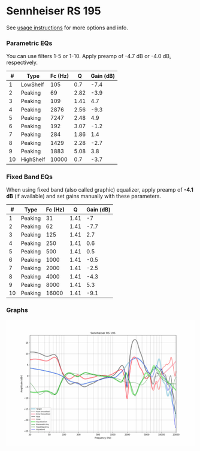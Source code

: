 # Sennheiser RS 195
See [usage instructions](https://github.com/jaakkopasanen/AutoEq#usage) for more options and info.

### Parametric EQs
You can use filters 1-5 or 1-10. Apply preamp of -4.7 dB or -4.0 dB, respectively.

|   # | Type      |   Fc (Hz) |    Q |   Gain (dB) |
|-----|-----------|-----------|------|-------------|
|   1 | LowShelf  |       105 | 0.7  |        -7.4 |
|   2 | Peaking   |        69 | 2.82 |        -3.9 |
|   3 | Peaking   |       109 | 1.41 |         4.7 |
|   4 | Peaking   |      2876 | 2.56 |        -9.3 |
|   5 | Peaking   |      7247 | 2.48 |         4.9 |
|   6 | Peaking   |       192 | 3.07 |        -1.2 |
|   7 | Peaking   |       284 | 1.86 |         1.4 |
|   8 | Peaking   |      1429 | 2.28 |        -2.7 |
|   9 | Peaking   |      1883 | 5.08 |         3.8 |
|  10 | HighShelf |     10000 | 0.7  |        -3.7 |

### Fixed Band EQs
When using fixed band (also called graphic) equalizer, apply preamp of **-4.1 dB** (if available) and set gains manually with these parameters.

|   # | Type    |   Fc (Hz) |    Q |   Gain (dB) |
|-----|---------|-----------|------|-------------|
|   1 | Peaking |        31 | 1.41 |        -7   |
|   2 | Peaking |        62 | 1.41 |        -7.7 |
|   3 | Peaking |       125 | 1.41 |         2.7 |
|   4 | Peaking |       250 | 1.41 |         0.6 |
|   5 | Peaking |       500 | 1.41 |         0.5 |
|   6 | Peaking |      1000 | 1.41 |        -0.5 |
|   7 | Peaking |      2000 | 1.41 |        -2.5 |
|   8 | Peaking |      4000 | 1.41 |        -4.3 |
|   9 | Peaking |      8000 | 1.41 |         5.3 |
|  10 | Peaking |     16000 | 1.41 |        -9.1 |

### Graphs
![](./Sennheiser%20RS%20195.png)
